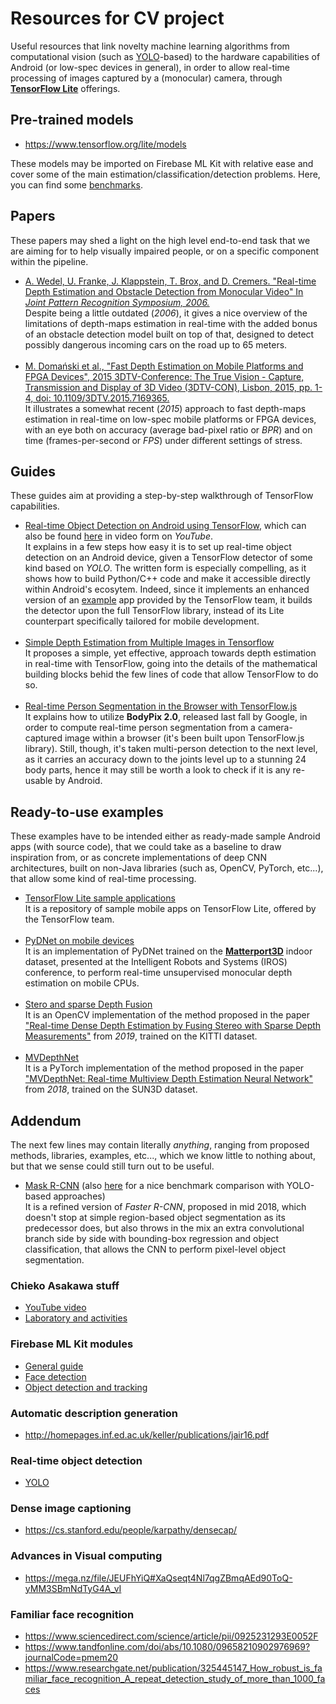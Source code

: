 # Resources for CV project

Useful resources that link novelty machine learning algorithms from computational vision (such as [YOLO](https://arxiv.org/pdf/1506.02640v5.pdf)-based) to the hardware capabilities of Android (or low-spec devices in general), in order to allow real-time processing of images captured by a (monocular) camera, through [**TensorFlow Lite**](https://www.tensorflow.org/lite) offerings.

## Pre-trained models

- https://www.tensorflow.org/lite/models

These models may be imported on Firebase ML Kit with relative ease and cover some of the main estimation/classification/detection problems. Here, you can find some [benchmarks](https://www.tensorflow.org/lite/guide/hosted_models).

## Papers

These papers may shed a light on the high level end-to-end task that we are aiming for to help visually impaired people, or on a specific component within the pipeline.

- [A. Wedel, U. Franke, J. Klappstein, T. Brox, and D. Cremers. "Real-time Depth Estimation and Obstacle Detection from Monocular Video" In *Joint Pattern Recognition Symposium, 2006.*](https://www.researchgate.net/publication/221113910_Realtime_Depth_Estimation_and_Obstacle_Detection_from_Monocular_Video)
<br>Despite being a little outdated (*2006*), it gives a nice overview of the limitations of depth-maps estimation in real-time with the added bonus of an obstacle detection model built on top of that, designed to detect possibly dangerous incoming cars on the road up to 65 meters.
<br><br>
- [M. Domański et al., "Fast Depth Estimation on Mobile Platforms and FPGA Devices", 2015 3DTV-Conference: The True Vision - Capture, Transmission and Display of 3D Video (3DTV-CON), Lisbon, 2015, pp. 1-4, doi: 10.1109/3DTV.2015.7169365.](http://www.multimedia.edu.pl/publications/Fast-Depth-Estimation-on-Mobile-Platforms-and-FPGA-Devices.pdf)
<br>It illustrates a somewhat recent (*2015*) approach to fast depth-maps estimation in real-time on low-spec mobile platforms or FPGA devices, with an eye both on accuracy (average bad-pixel ratio or *BPR*) and on time (frames-per-second or *FPS*) under different settings of stress.

## Guides

These guides aim at providing a step-by-step walkthrough of TensorFlow capabilities.

- [Real-time Object Detection on Android using TensorFlow](https://medium.com/mindorks/detection-on-android-using-tensorflow-a3f6fe423349), which can also be found [here](https://www.youtube.com/watch?v=0oBequpSGXM) in video form on *YouTube*.
<br>It explains in a few steps how easy it is to set up real-time object detection on an Android device, given a TensorFlow detector of some kind based on *YOLO*. The written form is especially compelling, as it shows how to build Python/C++ code and make it accessible directly within Android's ecosytem. Indeed, since it implements an enhanced version of an [example](https://github.com/tensorflow/tensorflow/tree/master/tensorflow/examples/android) app provided by the TensorFlow team, it builds the detector upon the full TensorFlow library, instead of its Lite counterpart specifically tailored for mobile development.
<br><br>
- [Simple Depth Estimation from Multiple Images in Tensorflow](https://ijdykeman.github.io/slam/2019/04/07/simple-depth-from-motion.html)
<br>It proposes a simple, yet effective, approach towards depth estimation in real-time with TensorFlow, going into the details of the mathematical building blocks behid the few lines of code that allow TensorFlow to do so.
<br><br>
- [Real-time Person Segmentation in the Browser with TensorFlow.js](https://blog.tensorflow.org/2019/11/updated-bodypix-2.html)
<br>It explains how to utilize **BodyPix 2.0**, released last fall  by Google, in order to compute real-time person segmentation from a camera-captured image within a browser (it's been built upon TensorFlow.js library). Still, though, it's taken multi-person detection to the next level, as it carries an accuracy down to the joints level up to a stunning 24 body parts, hence it may still be worth a look to check if it is any re-usable by Android.

## Ready-to-use examples

These examples have to be intended either as ready-made sample Android apps (with source code), that we could take as a baseline to draw inspiration from, or as concrete implementations of deep CNN architectures, built on non-Java libraries (such as, OpenCV, PyTorch, etc...), that allow some kind of real-time processing.

- [TensorFlow Lite sample applications](https://github.com/tensorflow/examples/tree/master/lite)
<br>It is a repository of sample mobile apps on TensorFlow Lite, offered by the TensorFlow team.
<br><br>
- [PyDNet on mobile devices](https://github.com/FilippoAleotti/mobilePydnet)
<br>It is an implementation of PyDNet trained on the [**Matterport3D**](https://github.com/niessner/Matterport) indoor dataset, presented at the Intelligent Robots and Systems (IROS) conference, to perform real-time unsupervised monocular depth estimation on mobile CPUs.
<br><br>
- [Stero and sparse Depth Fusion](https://github.com/ShreyasSkandanS/stereo_sparse_depth_fusion)
<br>It is an OpenCV implementation of the method proposed in the paper ["Real-time Dense Depth Estimation by Fusing Stereo with Sparse Depth Measurements"](https://ieeexplore.ieee.org/abstract/document/8794023) from *2019*, trained on the KITTI dataset.
<br><br>
- [MVDepthNet](https://github.com/HKUST-Aerial-Robotics/MVDepthNet)
<br>It is a PyTorch implementation of the method proposed in the paper ["MVDepthNet: Real-time Multiview Depth Estimation Neural Network"](https://arxiv.org/abs/1807.08563) from *2018*, trained on the SUN3D dataset.

## Addendum

The next few lines may contain literally *anything*, ranging from proposed methods, libraries, examples, etc..., which we know little to nothing about, but that we sense could still turn out to be useful.

- [Mask R-CNN](https://arxiv.org/abs/1703.06870) (also [here](https://www.youtube.com/watch?v=s8Ui_kV9dhw) for a nice benchmark comparison with YOLO-based approaches)
<br>It is a refined version of *Faster R-CNN*, proposed in mid 2018, which doesn't stop at simple region-based object segmentation as its predecessor does, but also throws in the mix an extra convolutional branch side by side with bounding-box regression and  object classification, that allows the CNN to perform pixel-level object segmentation.

### Chieko Asakawa stuff

- [YouTube video](https://www.youtube.com/watch?v=1d-Wxf1b55o)
- [Laboratory and activities](https://www.cs.cmu.edu/~NavCog/index.html)

### Firebase ML Kit modules

- [General guide](https://towardsdatascience.com/ml-kit-for-firebase-features-capabilities-pros-and-cons-a182b4299cc)
- [Face detection](https://firebase.google.com/docs/ml-kit/detect-faces)
- [Object detection and tracking](https://firebase.google.com/docs/ml-kit/object-detection)

### Automatic description generation

- http://homepages.inf.ed.ac.uk/keller/publications/jair16.pdf

### Real-time object detection

- [YOLO](https://pjreddie.com/darknet/yolo/)

### Dense image captioning

- https://cs.stanford.edu/people/karpathy/densecap/

### Advances in Visual computing

- https://mega.nz/file/JEUFhYiQ#XaQseqt4Nl7qgZBmqAEd90ToQ-yMM3SBmNdTyG4A_vI

### Familiar face recognition

- https://www.sciencedirect.com/science/article/pii/0925231293E0052F
- https://www.tandfonline.com/doi/abs/10.1080/09658210902976969?journalCode=pmem20
- https://www.researchgate.net/publication/325445147_How_robust_is_familiar_face_recognition_A_repeat_detection_study_of_more_than_1000_faces
